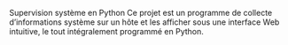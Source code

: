 Supervision système en Python
Ce projet est un programme de collecte d’informations système sur un hôte et les afficher sous une interface Web intuitive, le tout intégralement programmé en Python.
